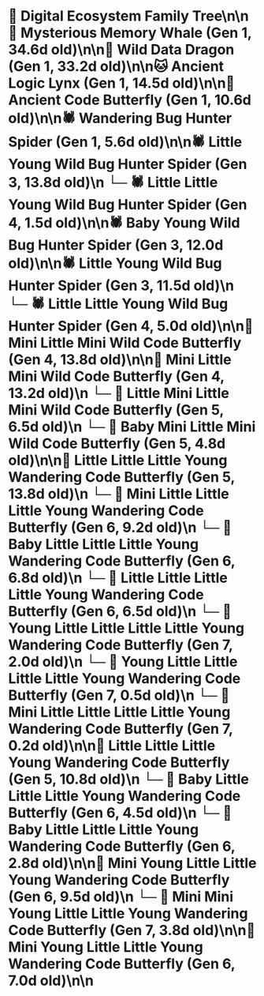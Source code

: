 # 🌳 Digital Ecosystem Family Tree\n\n🐋 Mysterious Memory Whale (Gen 1, 34.6d old)\n\n🐉 Wild Data Dragon (Gen 1, 33.2d old)\n\n🐱 Ancient Logic Lynx (Gen 1, 14.5d old)\n\n🦋 Ancient Code Butterfly (Gen 1, 10.6d old)\n\n🕷️ Wandering Bug Hunter Spider (Gen 1, 5.6d old)\n\n🕷️ Little Young Wild Bug Hunter Spider (Gen 3, 13.8d old)\n  └─ 🕷️ Little Little Young Wild Bug Hunter Spider (Gen 4, 1.5d old)\n\n🕷️ Baby Young Wild Bug Hunter Spider (Gen 3, 12.0d old)\n\n🕷️ Little Young Wild Bug Hunter Spider (Gen 3, 11.5d old)\n  └─ 🕷️ Little Little Young Wild Bug Hunter Spider (Gen 4, 5.0d old)\n\n🦋 Mini Little Mini Wild Code Butterfly (Gen 4, 13.8d old)\n\n🦋 Mini Little Mini Wild Code Butterfly (Gen 4, 13.2d old)\n  └─ 🦋 Little Mini Little Mini Wild Code Butterfly (Gen 5, 6.5d old)\n  └─ 🦋 Baby Mini Little Mini Wild Code Butterfly (Gen 5, 4.8d old)\n\n🦋 Little Little Little Young Wandering Code Butterfly (Gen 5, 13.8d old)\n  └─ 🦋 Mini Little Little Little Young Wandering Code Butterfly (Gen 6, 9.2d old)\n  └─ 🦋 Baby Little Little Little Young Wandering Code Butterfly (Gen 6, 6.8d old)\n  └─ 🦋 Little Little Little Little Young Wandering Code Butterfly (Gen 6, 6.5d old)\n    └─ 🦋 Young Little Little Little Little Young Wandering Code Butterfly (Gen 7, 2.0d old)\n    └─ 🦋 Young Little Little Little Little Young Wandering Code Butterfly (Gen 7, 0.5d old)\n    └─ 🦋 Mini Little Little Little Little Young Wandering Code Butterfly (Gen 7, 0.2d old)\n\n🦋 Little Little Little Young Wandering Code Butterfly (Gen 5, 10.8d old)\n  └─ 🦋 Baby Little Little Little Young Wandering Code Butterfly (Gen 6, 4.5d old)\n  └─ 🦋 Baby Little Little Little Young Wandering Code Butterfly (Gen 6, 2.8d old)\n\n🦋 Mini Young Little Little Young Wandering Code Butterfly (Gen 6, 9.5d old)\n  └─ 🦋 Mini Mini Young Little Little Young Wandering Code Butterfly (Gen 7, 3.8d old)\n\n🦋 Mini Young Little Little Young Wandering Code Butterfly (Gen 6, 7.0d old)\n\n